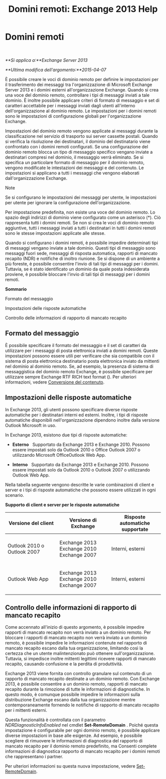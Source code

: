 ﻿---
title: 'Domini remoti: Exchange 2013 Help'
TOCTitle: Domini remoti
ms:assetid: 10fb7d62-4d78-40a3-82db-d62bcd27ba42
ms:mtpsurl: https://technet.microsoft.com/it-it/library/Aa996309(v=EXCHG.150)
ms:contentKeyID: 50480068
ms.date: 05/22/2018
mtps_version: v=EXCHG.150
ms.translationtype: MT
---

# Domini remoti

 

_**Si applica a:**Exchange Server 2013_

_**Ultima modifica dell'argomento:**2015-04-07_

È possibile creare le voci di dominio remoto per definire le impostazioni per il trasferimento dei messaggi tra l'organizzazione di Microsoft Exchange Server 2013 e i domini esterni all'organizzazione Exchange. Quando si crea una voce del dominio remoto, controllare i tipi di messaggi inviati a tale dominio. È inoltre possibile applicare criteri di formato di messaggio e set di caratteri accettabile per i messaggi inviati dagli utenti all'interno dell'organizzazione al dominio remoto. Le impostazioni per i domini remoti sono le impostazioni di configurazione globali per l'organizzazione Exchange.

Impostazioni del dominio remoto vengono applicate ai messaggi durante la classificazione nel servizio di trasporto sui server cassette postali. Quando si verifica la risoluzione dei destinatari, il dominio del destinatario viene confrontato con i domini remoti configurati. Se una configurazione del dominio remoto blocca un tipo di messaggio specifico vengano inviate a destinatari compresi nel dominio, il messaggio verrà eliminato. Se si specifica un particolare formato di messaggio per il dominio remoto, vengono modificate le intestazioni dei messaggi e del contenuto. Le impostazioni si applicano a tutti i messaggi che vengono elaborati dall'organizzazione Exchange.


> [!NOTE]
> Se si configurano le impostazioni dei messaggi per utente, le impostazioni per utente per ignorare la configurazione dell'organizzazione.



Per impostazione predefinita, non esiste una voce del dominio remoto. Lo spazio degli indirizzi di dominio viene configurato come un asterisco (\*). Ciò rappresenta tutti i domini remoti. Se non si crea le voci di dominio remoto aggiuntive, tutti i messaggi inviati a tutti i destinatari in tutti i domini remoti sono le stesse impostazioni applicate alle stesse.

Quando si configurano i domini remoti, è possibile impedire determinati tipi di messaggi vengano inviate a tale dominio. Questi tipi di messaggio sono messaggi fuori sede, messaggi di risposta automatica, rapporti di mancato recapito (NDR) e notifiche di inoltro riunione. Se si dispone di un ambiente a più foreste, è possibile consentire l'invio di tali tipi di messaggi per i domini. Tuttavia, se è stato identificato un dominio da quale posta indesiderata proviene, è possibile bloccare l'invio di tali tipi di messaggi per i domini remoti.

**Sommario**

Formato del messaggio

Impostazioni delle risposte automatiche

Controllo delle informazioni di rapporto di mancato recapito

## Formato del messaggio

È possibile specificare il formato del messaggio e il set di caratteri da utilizzare per i messaggi di posta elettronica inviati a domini remoti. Queste impostazioni possono essere utili per verificare che sia compatibile con il sistema di posta elettronica destinatario posta elettronica inviato da mittenti nel dominio al dominio remoto. Se, ad esempio, la presenza di sistema di messaggistica del dominio remoto Exchange, è possibile specificare per utilizzare sempre Exchange RTF RICH text format (). Per ulteriori informazioni, vedere [Conversione del contenuto](content-conversion-exchange-2013-help.md).

## Impostazioni delle risposte automatiche

In Exchange 2013, gli utenti possono specificare diverse risposte automatiche per i destinatari interni ed esterni. Inoltre, i tipi di risposte automatiche disponibili nell'organizzazione dipendono inoltre dalla versione Outlook Microsoft in uso.

In Exchange 2013, esistono due tipi di risposte automatiche:

  - **Esterno**   Supportato da Exchange 2013 e Exchange 2010. Possono essere impostati solo da Outlook 2010 o Office Outlook 2007 o utilizzando Microsoft OfficeOutlook Web App.

  - **Interno**   Supportato da Exchange 2013 e Exchange 2010. Possono essere impostati solo da Outlook 2010 o Outlook 2007 o utilizzando Outlook Web App.

Nella tabella seguente vengono descritte le varie combinazioni di client e server e i tipi di risposte automatiche che possono essere utilizzati in ogni scenario.

**Supporto di client e server per le risposte automatiche**


<table>
<colgroup>
<col style="width: 33%" />
<col style="width: 33%" />
<col style="width: 33%" />
</colgroup>
<thead>
<tr class="header">
<th>Versione del client</th>
<th>Versione di Exchange</th>
<th>Risposte automatiche supportate</th>
</tr>
</thead>
<tbody>
<tr class="odd">
<td><p>Outlook 2010 o Outlook 2007</p></td>
<td><p>Exchange 2013 Exchange 2010 Exchange 2007</p></td>
<td><p>Interni, esterni</p></td>
</tr>
<tr class="even">
<td><p>Outlook Web App</p></td>
<td><p>Exchange 2013 Exchange 2010 Exchange 2007</p></td>
<td><p>Interni, esterni</p></td>
</tr>
</tbody>
</table>


## Controllo delle informazioni di rapporto di mancato recapito

Come accennato all'inizio di questo argomento, è possibile impedire rapporti di mancato recapito non verrà inviato a un dominio remoto. Per bloccare i rapporti di mancato recapito non verrà inviato a un dominio remoto, è possibile impedire le informazioni contenute nel rapporto di mancato recapito escano dalla tua organizzazione, limitando così la certezza che un utente malintenzionato può ottenere sull'organizzazione. Tuttavia, si impedisce inoltre mittenti legittimi ricevere rapporti di mancato recapito, causando confusione e la perdita di produttività.

Exchange 2013 viene fornita con controllo granulare sul contenuto di un rapporto di mancato recapito destinate a un dominio remoto. Con Exchange 2013, è possibile consentire a un dominio remoto, rapporti di mancato recapito durante la rimozione di tutte le informazioni di diagnostiche. In questo modo, è comunque possibile impedire le informazioni sulla distribuzione Exchange escano dalla tua organizzazione mentre contemporaneamente fornendo le notifiche di rapporto di mancato recapito per i mittenti esterni.

Questa funzionalità è controllata con il parametro *NDRDiagnosticInfoEnabled* nel cmdlet **Set-RemoteDomain** . Poiché questa impostazione è configurabile per ogni dominio remoto, è possibile applicare diverse impostazioni in base alle esigenze. Ad esempio, è possibile scegliere di rimuovere le informazioni di diagnostica del rapporto di mancato recapito per il dominio remoto predefinito, ma Consenti complete informazioni di diagnostica rapporto di mancato recapito per i domini remoti che rappresentano i partner.

Per ulteriori informazioni su questa nuova impostazione, vedere [Set-RemoteDomain](https://technet.microsoft.com/it-it/library/aa997857\(v=exchg.150\)).

